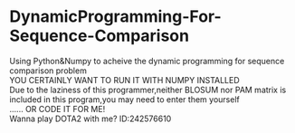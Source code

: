 # DynamicProgramming-For-Sequence-Comparison
Using Python&amp;Numpy to acheive the dynamic programming  for sequence comparison problem   
YOU CERTAINLY WANT TO RUN IT WITH NUMPY INSTALLED  
Due to the laziness of this programmer,neither BLOSUM nor PAM matrix is included in this program,you may need to enter them yourself  
...... OR CODE IT FOR ME!  
Wanna play DOTA2 with me?  ID:242576610
